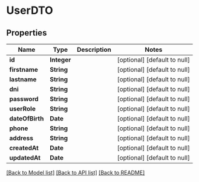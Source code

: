 # UserDTO
## Properties

| Name | Type | Description | Notes |
|------------ | ------------- | ------------- | -------------|
| **id** | **Integer** |  | [optional] [default to null] |
| **firstname** | **String** |  | [optional] [default to null] |
| **lastname** | **String** |  | [optional] [default to null] |
| **dni** | **String** |  | [optional] [default to null] |
| **password** | **String** |  | [optional] [default to null] |
| **userRole** | **String** |  | [optional] [default to null] |
| **dateOfBirth** | **Date** |  | [optional] [default to null] |
| **phone** | **String** |  | [optional] [default to null] |
| **address** | **String** |  | [optional] [default to null] |
| **createdAt** | **Date** |  | [optional] [default to null] |
| **updatedAt** | **Date** |  | [optional] [default to null] |

[[Back to Model list]](../README.md#documentation-for-models) [[Back to API list]](../README.md#documentation-for-api-endpoints) [[Back to README]](../README.md)

